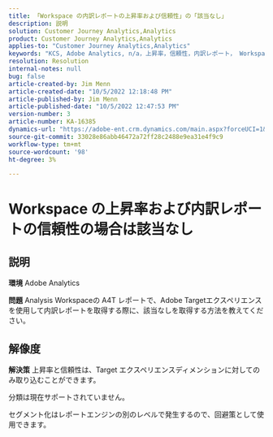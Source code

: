 ```yaml
---
title: 「Workspace の内訳レポートの上昇率および信頼性」の「該当なし」
description: 説明
solution: Customer Journey Analytics,Analytics
product: Customer Journey Analytics,Analytics
applies-to: "Customer Journey Analytics,Analytics"
keywords: "KCS, Adobe Analytics, n/a，上昇率，信頼性，内訳レポート， Workspace, FAQ"
resolution: Resolution
internal-notes: null
bug: false
article-created-by: Jim Menn
article-created-date: "10/5/2022 12:18:48 PM"
article-published-by: Jim Menn
article-published-date: "10/5/2022 12:47:53 PM"
version-number: 3
article-number: KA-16385
dynamics-url: "https://adobe-ent.crm.dynamics.com/main.aspx?forceUCI=1&pagetype=entityrecord&etn=knowledgearticle&id=49ac8ed8-a744-ed11-bba1-000d3a3064b8"
source-git-commit: 33028e86abb46472a72ff28c2488e9ea31e4f9c9
workflow-type: tm+mt
source-wordcount: '98'
ht-degree: 3%

---
```


# Workspace の上昇率および内訳レポートの信頼性の場合は該当なし

## 説明


<b>環境</b>
Adobe Analytics

<b>問題</b>
Analysis Workspaceの A4T レポートで、Adobe Targetエクスペリエンスを使用して内訳レポートを取得する際に、該当なしを取得する方法を教えてください。


## 解像度


<b>解決策</b>
上昇率と信頼性は、Target エクスペリエンスディメンションに対してのみ取り込むことができます。

分類は現在サポートされていません。

セグメント化はレポートエンジンの別のレベルで発生するので、回避策として使用できます。



